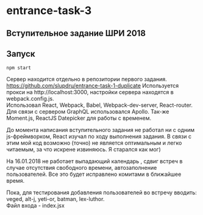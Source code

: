 # entrance-task-3  

## Вступительное задание ШРИ 2018  

## Запуск
```
npm start
```  
Сервер находится отдельно в репозитории первого задания. https://github.com/slupdru/entrance-task-1-duplicate
Используется прокси на http://localhost:3000, настройки сервера находятся в webpack.config.js.  
Использовал React, Webpack, Babel, Webpack-dev-server, React-router. Для связи с сервером GraphQL использовался Apollo. Так-же Moment.js, ReactJS Datepicker для работы с временем.   

До момента написания вступительного задания не работал ни с одним js-фреймворком,
React изучал по ходу выполнения задания. В связи с этим мой код возможно (точно) 
не является оптимальным и легко читаемым, за что искрене извиняюсь. Я старался как мог)  

На 16.01.2018 не работает выпадающий календарь , сдвиг встреч в случае отсутствия свободного времени, автозаполнение пользователей.
Все это будет исправлено комитами в ближайшее время.  

Пока, для тестирования добавления пользователей во встречу вводить: veged, alt-j, yeti-or, batman, lex-luthor.  
Файл входа - index.jsx